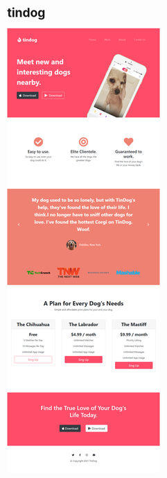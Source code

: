 # tindog
<img src="https://github.com/Harvindar994/tindog/blob/main/preview/screencapture-TinDog-index-html-2021-05-25-08_45_22.png?raw=true" alt="tindog">
